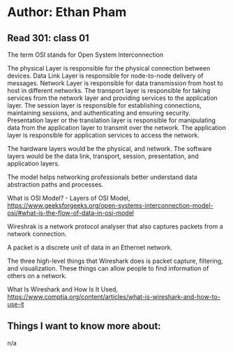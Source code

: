 # Author: Ethan Pham
## Read 301: class 01

The term OSI stands for Open System Interconnection

The physical Layer is responsible for the physical connection between devices. Data Link Layer is responsible for node-to-node delivery of messages. Network Layer is responsible for data transmission from host to host in different networks. The transport layer is responsible for taking services from the network layer and providing services to the application layer. The session layer is responsible for establishing connections, maintaining sessions, and authenticating and ensuring security. Presentation layer or the translation layer is responsible for manipulating data from the application layer to transmit over the network. The application layer is responsible for application services to access the network.

The hardware layers would be the physical, and network. The software layers would be the data link, transport, session, presentation, and application layers.

The model helps networking professionals better understand data abstraction paths and processes. 


What is OSI Model? - Layers of OSI Model, https://www.geeksforgeeks.org/open-systems-interconnection-model-osi/#what-is-the-flow-of-data-in-osi-model 


Wireshrak is a network protocol analyser that also captures packets from a network connection.

A packet is a discrete unit of data in an Ethernet network.

The three high-level things that Wireshark does is packet capture, filtering, and visualization. These things can allow people to find information of others on a network. 


What Is Wireshark and How Is It Used, https://www.comptia.org/content/articles/what-is-wireshark-and-how-to-use-it 

## Things I want to know more about:
n/a
